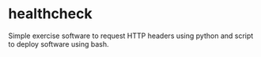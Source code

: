 # healthcheck
Simple exercise software to request HTTP headers using python and script to deploy software using bash.
